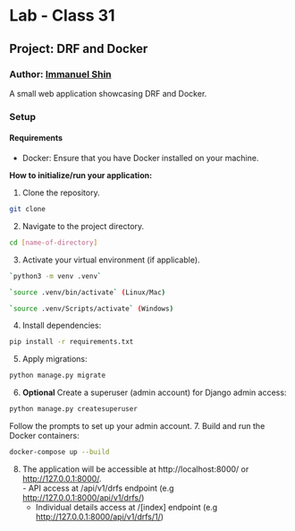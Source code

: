 # Lab - Class 31

## Project: DRF and Docker

### Author: [Immanuel Shin](https://github.com/ImmanuelShin)

A small web application showcasing DRF and Docker.

### Setup

#### Requirements

- Docker: Ensure that you have Docker installed on your machine.

**How to initialize/run your application:**

  1. Clone the repository.
   ```bash
   git clone
   ```
  2. Navigate to the project directory.
   ```bash
   cd [name-of-directory]
   ```
  3. Activate your virtual environment (if applicable).
   ```bash
   `python3 -m venv .venv`

   `source .venv/bin/activate` (Linux/Mac)

   `source .venv/Scripts/activate` (Windows)
   ```
  4. Install dependencies:
   ```bash
   pip install -r requirements.txt
   ```
  5. Apply migrations:
  ```bash
  python manage.py migrate
  ```
  6. **Optional** Create a superuser (admin account) for Django admin access:
  ```bash
  python manage.py createsuperuser
  ```
  Follow the prompts to set up your admin account.
  7. Build and run the Docker containers:
  ```bash
  docker-compose up --build
  ```
  8. The application will be accessible at http://localhost:8000/ or http://127.0.0.1:8000/.  
    - API access at /api/v1/drfs endpoint (e.g http://127.0.0.1:8000/api/v1/drfs/)
      - Individual details access at /[index] endpoint (e.g http://127.0.0.1:8000/api/v1/drfs/1/)